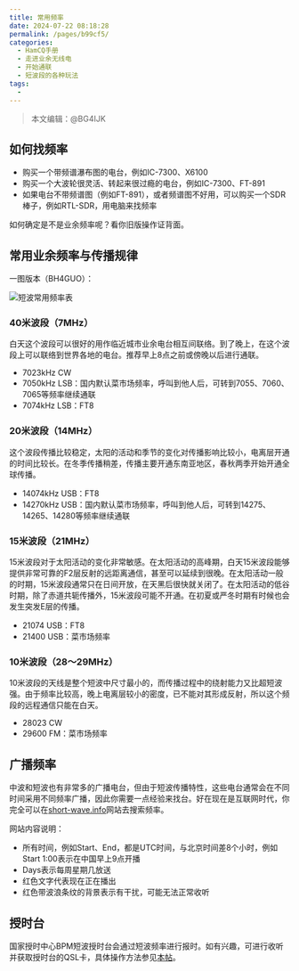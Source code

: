 ```yaml
---
title: 常用频率
date: 2024-07-22 08:18:28
permalink: /pages/b99cf5/
categories:
  - HamCQ手册
  - 走进业余无线电
  - 开始通联
  - 短波段的各种玩法
tags:
  - 
---
```


> 本文编辑：@BG4IJK

## 如何找频率

* 购买一个带频谱瀑布图的电台，例如IC-7300、X6100
* 购买一个大波轮很灵活、转起来很过瘾的电台，例如IC-7300、FT-891
* 如果电台不带频谱图（例如FT-891），或者频谱图不好用，可以购买一个SDR棒子，例如RTL-SDR，用电脑来找频率

如何确定是不是业余频率呢？看你旧版操作证背面。

## 常用业余频率与传播规律

一图版本（BH4GUO）：

![短波常用频率表](https://storage.hamcq.cn/2025-01-20/1737381097-976406-6263aeb858736b7c59c17ec048a2d4f.jpg)

### 40米波段（7MHz）

白天这个波段可以很好的用作临近城市业余电台相互间联络。到了晚上，在这个波段上可以联络到世界各地的电台。推荐早上8点之前或傍晚以后进行通联。

* 7023kHz CW
* 7050kHz LSB：国内默认菜市场频率，呼叫到他人后，可转到7055、7060、7065等频率继续通联
* 7074kHz LSB：FT8

### 20米波段（14MHz）

这个波段传播比较稳定，太阳的活动和季节的变化对传播影响比较小，电离层开通的时间比较长。在冬季传播稍差，传播主要开通东南亚地区，春秋两季开始开通全球传播。

* 14074kHz USB：FT8
* 14270kHz USB：国内默认菜市场频率，呼叫到他人后，可转到14275、14265、14280等频率继续通联

### 15米波段（21MHz）

15米波段对于太阳活动的变化非常敏感。在太阳活动的高峰期，白天15米波段能够提供非常可靠的F2层反射的远距离通信，甚至可以延续到很晚。在太阳活动一般的时期，15米波段通常只在日间开放，在天黑后很快就关闭了。在太阳活动的低谷时期，除了赤道共轭传播外，15米波段可能不开通。在初夏或严冬时期有时候也会发生突发E层的传播。

* 21074 USB：FT8
* 21400 USB：菜市场频率

### 10米波段（28～29MHz）

10米波段的天线是整个短波中尺寸最小的，而传播过程中的绕射能力又比超短波强。由于频率比较高，晚上电离层较小的密度，已不能对其形成反射，所以这个频段的远程通信只能在白天。

* 28023 CW
* 29600 FM：菜市场频率

## 广播频率

中波和短波也有非常多的广播电台，但由于短波传播特性，这些电台通常会在不同时间采用不同频率广播，因此你需要一点经验来找台。好在现在是互联网时代，你完全可以在[short-wave.info](https://short-wave.info/)网站去搜索频率。

网站内容说明：

* 所有时间，例如Start、End，都是UTC时间，与北京时间差8个小时，例如Start 1:00表示在中国早上9点开播
* Days表示每周星期几放送
* 红色文字代表现在正在播出
* 红色带波浪条纹的背景表示有干扰，可能无法正常收听

## 授时台

国家授时中心BPM短波授时台会通过短波频率进行报时。如有兴趣，可进行收听并获取授时台的QSL卡，具体操作方法参见[本帖](https://forum.hamcq.cn/d/3834)。
